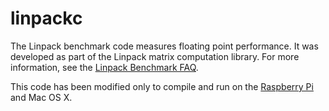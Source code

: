 linpackc
========

The Linpack benchmark code measures floating point performance. It was developed as part 
of the Linpack matrix computation library. For more information, see the 
[Linpack Benchmark FAQ](http://www.netlib.org/utk/people/JackDongarra/faq-linpack.html).

This code has been modified only to compile and run on the 
[Raspberry Pi](http://www.raspberrypi.org/) and Mac OS X.


